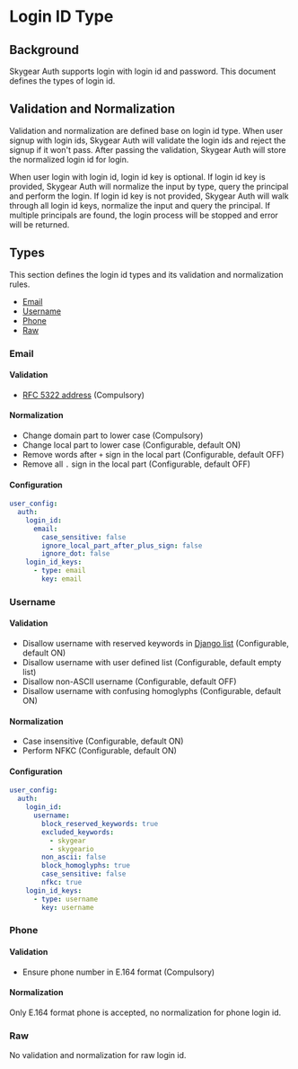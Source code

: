 # Login ID Type

## Background

Skygear Auth supports login with login id and password. This document defines the types of login id.

## Validation and Normalization

Validation and normalization are defined base on login id type. When user signup with login ids, Skygear Auth will validate the login ids and reject the signup if it won't pass. After passing the validation, Skygear Auth will store the normalized login id for login.

When user login with login id, login id key is optional. If login id key is provided, Skygear Auth will normalize the input by type, query the principal and perform the login. If login id key is not provided, Skygear Auth will walk through all login id keys, normalize the input and query the principal. If multiple principals are found, the login process will be stopped and error will be returned.

## Types

This section defines the login id types and its validation and normalization rules.

- [Email](#Email)
- [Username](#Username)
- [Phone](#Phone)
- [Raw](#Raw)

### Email

#### Validation

- [RFC 5322 address](https://tools.ietf.org/html/rfc5322#section-3.4.1) (Compulsory)

#### Normalization

- Change domain part to lower case (Compulsory)
- Change local part to lower case (Configurable, default ON)
- Remove words after `+` sign in the local part (Configurable, default OFF)
- Remove all `.` sign in the local part (Configurable, default OFF)

#### Configuration
```yaml
user_config:
  auth:
    login_id:
      email:
        case_sensitive: false
        ignore_local_part_after_plus_sign: false
        ignore_dot: false
    login_id_keys:
      - type: email
        key: email
```

### Username

#### Validation

- Disallow username with reserved keywords in [Django list](https://github.com/ubernostrum/django-registration/blob/31478a8acbf705a654565105c791f1ec4cdbf581/src/django_registration/validators.py#L127) (Configurable, default ON)
- Disallow username with user defined list (Configurable, default empty list)
- Disallow non-ASCII username (Configurable, default OFF)
- Disallow username with confusing homoglyphs (Configurable, default ON)

#### Normalization

- Case insensitive (Configurable, default ON)
- Perform NFKC (Configurable, default ON)

#### Configuration
```yaml
user_config:
  auth:
    login_id:
      username:
        block_reserved_keywords: true
        excluded_keywords:
          - skygear
          - skygeario
        non_ascii: false
        block_homoglyphs: true
        case_sensitive: false
        nfkc: true
    login_id_keys:
      - type: username
        key: username
```

### Phone

#### Validation

- Ensure phone number in E.164 format (Compulsory)

#### Normalization

Only E.164 format phone is accepted, no normalization for phone login id.

### Raw

No validation and normalization for raw login id.
